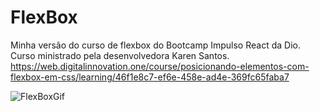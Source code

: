 # FlexBox
 Minha versão do curso de flexbox do Bootcamp Impulso React da Dio.
 Curso ministrado pela desenvolvedora Karen Santos.
 https://web.digitalinnovation.one/course/posicionando-elementos-com-flexbox-em-css/learning/46f1e8c7-ef6e-458e-ad4e-369fc65faba7
 
 ![FlexBoxGif](https://user-images.githubusercontent.com/88214247/143787169-203f7ce6-7964-4b6f-b6e3-f34a74923282.gif)
 
 

